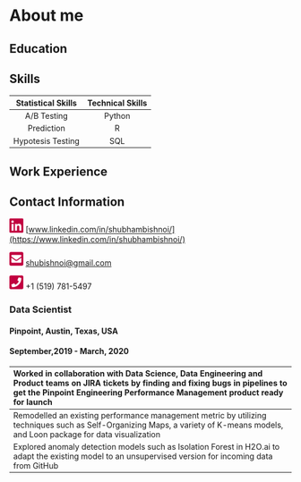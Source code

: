 # About me

## Education

## Skills

| Statistical Skills | Technical Skills |
|       :---:        |       :---:      | 
| A/B Testing        | Python           |
| Prediction         | R                |
| Hypotesis Testing  | SQL              |

## Work Experience

## Contact Information
[<img src="./images/linkedin.png" width="25"/>](./images/linkedin.png) [www.linkedin.com/in/shubhambishnoi/](https://www.linkedin.com/in/shubhambishnoi/) 

[<img src="./images/email.png" width="25"/>](./images/email.png) [shubishnoi@gmail.com](mailto:shubishnoi@gmail.com) 

[<img src="./images/phone.png" width="25"/>](./images/phone.png) +1 (519) 781-5497 

### Data Scientist
#### Pinpoint, Austin, Texas, USA
#### September,2019 - March, 2020
| Worked in collaboration with Data Science, Data Engineering and Product teams on JIRA tickets by finding and fixing bugs in pipelines to get the Pinpoint Engineering Performance Management product ready for launch |
| :--- |
| Remodelled an existing performance management metric by utilizing techniques such as Self-Organizing Maps, a variety of K-means models, and Loon package for data visualization |
| Explored anomaly detection models such as Isolation Forest in H2O.ai to adapt the existing model to an unsupervised version for incoming data from GitHub |
